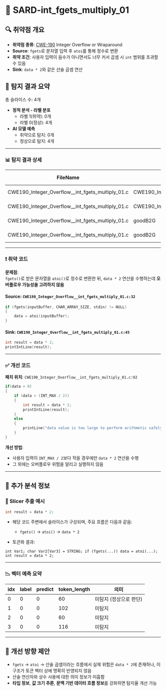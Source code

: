 # 📁 SARD-int_fgets_multiply_01

## 🔍 취약점 개요
* **취약점 종류**: [CWE-190](https://cwe.mitre.org/data/definitions/190.html) Integer Overflow or Wraparound
* **Source**: `fgets`로 문자열 입력 후 `atoi`를 통해 정수로 변환
* **취약 조건**: 사용자 입력이 음수가 아니면서도 너무 커서 곱셈 시 `int` 범위를 초과할 수 있음
* **Sink**: `data * 2`와 같은 산술 곱셈 연산

## 🔎 탐지 결과 요약

총 슬라이스 수: 4개  
- **정적 분석 - 라벨 분포**  
  - 라벨 1(취약): 0개  
  - 라벨 0(정상): 4개  
- **AI 모델 예측**  
  - 취약으로 탐지: 0개  
  - 정상으로 탐지: 4개

---

### 📊 탐지 결과 상세

| FileName                                           | Caller                                             | Source | Sink | idx | CWE-ID | category      | criterion | line | label | token_length | predict |
|----------------------------------------------------|----------------------------------------------------|--------|------|-----|--------|----------------|-----------|------|-------|---------------|---------|
| CWE190_Integer_Overflow__int_fgets_multiply_01.c   | CWE190_Integer_Overflow__int_fgets_multiply_01_bad | False  | False| 0   | CWE-190 | CallExpression | fgets     | 32   | 0     | 60            | 0       |
| CWE190_Integer_Overflow__int_fgets_multiply_01.c   | CWE190_Integer_Overflow__int_fgets_multiply_01_bad | False  | False| 1   | CWE-190 | CallExpression | atoi      | 35   | 0     | 102           | 0       |
| CWE190_Integer_Overflow__int_fgets_multiply_01.c   | goodB2G                                            | False  | False| 2   | CWE-190 | CallExpression | fgets     | 79   | 0     | 60            | 0       |
| CWE190_Integer_Overflow__int_fgets_multiply_01.c   | goodB2G                                            | False  | False| 3   | CWE-190 | CallExpression | atoi      | 82   | 0     | 116           | 0       |

---

### ❗️ 취약 코드
**문제점**:  
`fgets()`로 받은 문자열을 `atoi()`로 정수로 변환한 뒤, `data * 2` 연산을 수행하는데 **오버플로우 가능성을 고려하지 않음**

#### Source: `CWE190_Integer_Overflow__int_fgets_multiply_01.c:32`
```c
if (fgets(inputBuffer, CHAR_ARRAY_SIZE, stdin) != NULL)
{
    data = atoi(inputBuffer);
}
```

#### Sink: `CWE190_Integer_Overflow__int_fgets_multiply_01.c:45`
```c
int result = data * 2;
printIntLine(result);
```

---

### ✅ 개선 코드

**패치 위치**: `CWE190_Integer_Overflow__int_fgets_multiply_01.c:92`

```c
if(data > 0)
{
    if (data < (INT_MAX / 2))
    {
        int result = data * 2;
        printIntLine(result);
    }
    else
    {
        printLine("data value is too large to perform arithmetic safely.");
    }
}
```

**개선 방법**:

* 사용자 입력이 `INT_MAX / 2`보다 작을 경우에만 `data * 2` 연산을 수행
* 그 외에는 오버플로우 위험을 알리고 실행하지 않음

---

## 🧠 추가 분석 정보

### 🔎 Slicer 추출 예시
```c
int result = data * 2;
```
- 해당 코드 주변에서 슬라이스가 구성되며, 주요 흐름은 다음과 같음:
  - `fgets()` → `atoi()` → `data * 2`

- 토큰화 결과:
```
int Var1; char Var2[Var3] = STRING; if (fgets(...)) data = atoi(...); int result = data * 2;
```

---

### 📉 벡터 예측 요약

| idx | label | predict | token_length | 의미 |
|-----|-------|---------|---------------|------|
| 0   | 0     | 0       | 60            | 미탐지 (정상으로 판단) |
| 1   | 0     | 0       | 102           | 미탐지 |
| 2   | 0     | 0       | 60            | 미탐지 |
| 3   | 0     | 0       | 116           | 미탐지 |

---

## 🧪 개선 방향 제안

- `fgets` → `atoi` → 산술 곱셈이라는 흐름에서 실제 위험은 `data * 2`에 존재하나, 이 구조가 토큰 벡터 상에 명확히 반영되지 않음
- 산술 연산자와 상수 사용에 대한 의미 정보가 미흡함
- **타입 정보**, **값 크기 추론**, **문맥 기반 데이터 흐름 정보**를 강화하면 탐지율 개선 가능

